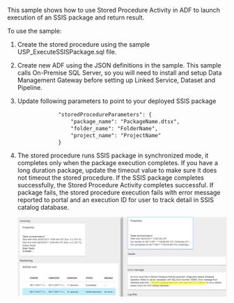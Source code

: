 This sample shows how to use Stored Procedure Activity in ADF to launch execution of an SSIS package and return result. 

To use the sample:
1. Create the stored procedure using the sample USP_ExecuteSSISPackage.sql file. 
2. Create new ADF using the JSON definitions in the sample. This sample calls On-Premise SQL Server, so you will need to install and setup Data Management Gateway before setting up Linked Service, Dataset and Pipeline. 
3. Update following parameters to point to your deployed SSIS package

                    "storedProcedureParameters": {
                        "package_name": "PackageName.dtsx",
                        "folder_name": "FolderName",
                        "project_name": "ProjectName"
                    }
4. The stored procedure runs SSIS package in synchronized mode, it completes only when the package execution completes. If you have a long duration package, update the timeout value to make sure it does not timeout the stored procedure. If the SSIS package completes successfully, the Stored Procedure Activity completes successful. If package fails, the stored procedure execution fails with error message reported to portal and an execution ID for user to track detail in SSIS catalog database. 

    ![error sample](.\readme.png)

